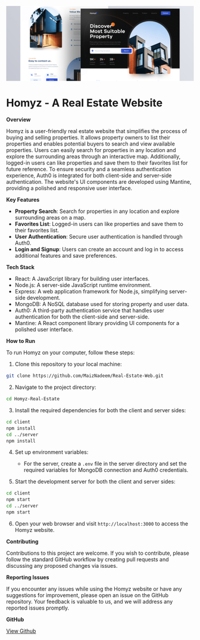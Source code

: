 [![Homyz Banner](https://raw.githubusercontent.com/MaizNadeem/Real-Estate-Web/main/client/src/assets/Banner.png)](https://homyz-real-estate.vercel.app/)

# Homyz - A Real Estate Website

**Overview**

Homyz is a user-friendly real estate website that simplifies the process of buying and selling properties. It allows property owners to list their properties and enables potential buyers to search and view available properties. Users can easily search for properties in any location and explore the surrounding areas through an interactive map. Additionally, logged-in users can like properties and save them to their favorites list for future reference. To ensure security and a seamless authentication experience, Auth0 is integrated for both client-side and server-side authentication. The website's UI components are developed using Mantine, providing a polished and responsive user interface.

**Key Features**

- **Property Search**: Search for properties in any location and explore surrounding areas on a map.
- **Favorites List**: Logged-in users can like properties and save them to their favorites list.
- **User Authentication**: Secure user authentication is handled through Auth0.
- **Login and Signup**: Users can create an account and log in to access additional features and save preferences.

**Tech Stack**

- React: A JavaScript library for building user interfaces.
- Node.js: A server-side JavaScript runtime environment.
- Express: A web application framework for Node.js, simplifying server-side development.
- MongoDB: A NoSQL database used for storing property and user data.
- Auth0: A third-party authentication service that handles user authentication for both the client-side and server-side.
- Mantine: A React component library providing UI components for a polished user interface.

**How to Run**

To run Homyz on your computer, follow these steps:

1. Clone this repository to your local machine:

```bash
git clone https://github.com/MaizNadeem/Real-Estate-Web.git
```

2. Navigate to the project directory:

```bash
cd Homyz-Real-Estate
```

3. Install the required dependencies for both the client and server sides:

```bash
cd client
npm install
cd ../server
npm install
```

4. Set up environment variables:

   - For the server, create a `.env` file in the server directory and set the required variables for MongoDB connection and Auth0 credentials.

5. Start the development server for both the client and server sides:

```bash
cd client
npm start
cd ../server
npm start
```

6. Open your web browser and visit `http://localhost:3000` to access the Homyz website.

**Contributing**

Contributions to this project are welcome. If you wish to contribute, please follow the standard GitHub workflow by creating pull requests and discussing any proposed changes via issues.

**Reporting Issues**

If you encounter any issues while using the Homyz website or have any suggestions for improvement, please open an issue on the GitHub repository. Your feedback is valuable to us, and we will address any reported issues promptly.

**GitHub**

[View Github](https://github.com/MaizNadeem/Real-Estate-Web)